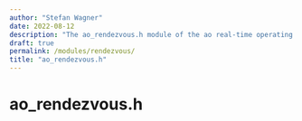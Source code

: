 ```yaml
---
author: "Stefan Wagner"
date: 2022-08-12
description: "The ao_rendezvous.h module of the ao real-time operating system."
draft: true
permalink: /modules/rendezvous/
title: "ao_rendezvous.h"
---
```


# ao_rendezvous.h
